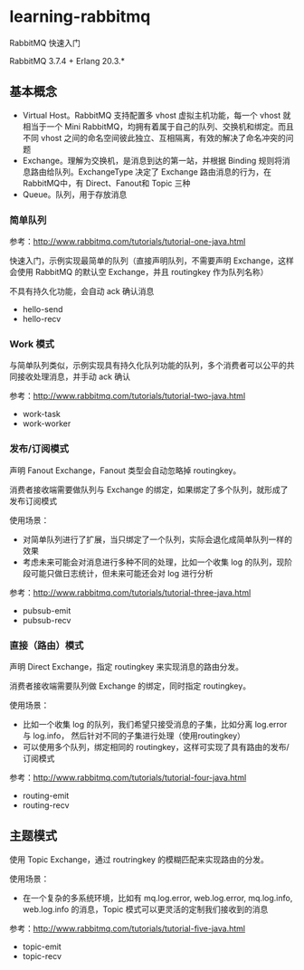 # learning-rabbitmq

RabbitMQ 快速入门

RabbitMQ 3.7.4 + Erlang 20.3.*

## 基本概念

* Virtual Host。RabbitMQ 支持配置多 vhost 虚拟主机功能，每一个 vhost 就相当于一个 Mini RabbitMQ，均拥有着属于自己的队列、交换机和绑定。而且不同 vhost 之间的命名空间彼此独立、互相隔离，有效的解决了命名冲突的问题
* Exchange。理解为交换机，是消息到达的第一站，并根据 Binding 规则将消息路由给队列。ExchangeType 决定了 Exchange 路由消息的行为，在RabbitMQ中，有 Direct、Fanout和 Topic 三种
* Queue。队列，用于存放消息

### 简单队列

参考：http://www.rabbitmq.com/tutorials/tutorial-one-java.html

快速入门，示例实现最简单的队列（直接声明队列，不需要声明 Exchange，这样会使用 RabbitMQ 的默认空 Exchange，并且 routingkey 作为队列名称）

不具有持久化功能，会自动 ack 确认消息

* hello-send
* hello-recv

### Work 模式

与简单队列类似，示例实现具有持久化队列功能的队列，多个消费者可以公平的共同接收处理消息，并手动 ack 确认

参考：http://www.rabbitmq.com/tutorials/tutorial-two-java.html

* work-task
* work-worker

### 发布/订阅模式

声明 Fanout Exchange，Fanout 类型会自动忽略掉 routingkey。

消费者接收端需要做队列与 Exchange 的绑定，如果绑定了多个队列，就形成了发布订阅模式

使用场景：

* 对简单队列进行了扩展，当只绑定了一个队列，实际会退化成简单队列一样的效果
* 考虑未来可能会对消息进行多种不同的处理，比如一个收集 log 的队列，现阶段可能只做日志统计，但未来可能还会对 log 进行分析

参考：http://www.rabbitmq.com/tutorials/tutorial-three-java.html

* pubsub-emit
* pubsub-recv

### 直接（路由）模式

声明 Direct Exchange，指定 routingkey 来实现消息的路由分发。

消费者接收端需要队列做 Exchange 的绑定，同时指定 routingkey。

使用场景：

* 比如一个收集 log 的队列，我们希望只接受消息的子集，比如分离 log.error 与 log.info， 然后针对不同的子集进行处理（使用routingkey）
* 可以使用多个队列，绑定相同的 routingkey，这样可实现了具有路由的发布/订阅模式

参考：http://www.rabbitmq.com/tutorials/tutorial-four-java.html

* routing-emit
* routing-recv

## 主题模式

使用 Topic Exchange，通过 routringkey 的模糊匹配来实现路由的分发。

使用场景：

* 在一个复杂的多系统环境，比如有 mq.log.error, web.log.error, mq.log.info, web.log.info 的消息，Topic 模式可以更灵活的定制我们接收到的消息

参考：http://www.rabbitmq.com/tutorials/tutorial-five-java.html

* topic-emit
* topic-recv

